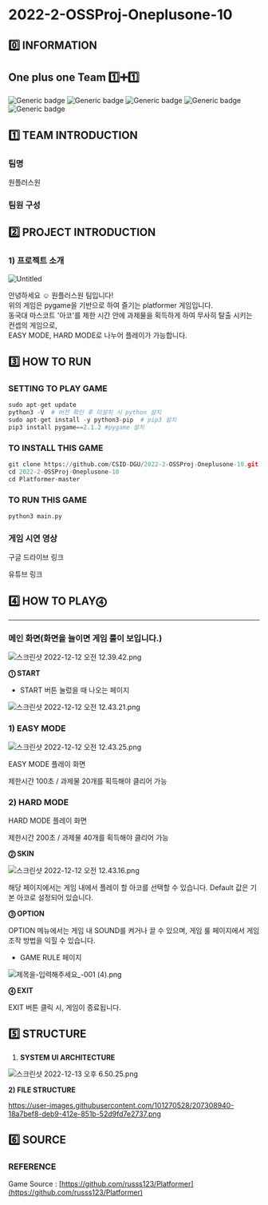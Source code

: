 # 2022-2-OSSProj-Oneplusone-10


## 0️⃣ INFORMATION
## One plus one Team 1️⃣➕1️⃣
![Generic badge](https://img.shields.io/badge/license-MIT-green.svg)
![Generic badge](https://img.shields.io/badge/OS-ubuntu-red.svg)
![Generic badge](https://img.shields.io/badge/IDE-VSCode-green.svg)
![Generic badge](https://img.shields.io/badge/python-3-blue.svg)
![Generic badge](https://img.shields.io/badge/pygame-2.1.2-yellow.svg)

## 1️⃣ TEAM INTRODUCTION


### 팀명

원플러스원

### **팀원 구성**

## 2️⃣ PROJECT INTRODUCTION


### 1) 프로젝트 소개

![Untitled](https://s3-us-west-2.amazonaws.com/secure.notion-static.com/562b0802-b29c-4948-b4b6-b90f97c8e236/Untitled.png)

안녕하세요 ☺️ 원플러스원 팀입니다!   
위의 게임은 pygame을 기반으로 하여 즐기는 platformer 게임입니다.  
동국대 마스코트 '아코'를 제한 시간 안에 과제물을 획득하게 하여 무사히 탈출 시키는 컨셉의 게임으로,  
EASY MODE, HARD MODE로 나누어 플레이가 가능합니다.  

## 3️⃣ HOW TO RUN


### **SETTING TO PLAY GAME**

```python
sudo apt-get update
python3 -V  # 버전 확인 후 미설치 시 python 설치
sudo apt-get install -y python3-pip  # pip3 설치
pip3 install pygame==2.1.2 #pygame 설치
```

### **TO INSTALL THIS GAME**

```python
git clone https://github.com/CSID-DGU/2022-2-OSSProj-Oneplusone-10.git
cd 2022-2-OSSProj-Oneplusone-10
cd Platformer-master
```

### **TO RUN THIS GAME**

```python
python3 main.py
```

### 게임 시연 영상

구글 드라이브 링크

유튜브 링크

## 4️⃣ HOW TO PLAY⓸

---

### 메인 화면(화면을 늘이면 게임 룰이 보입니다.)

![스크린샷 2022-12-12 오전 12.39.42.png](https://s3-us-west-2.amazonaws.com/secure.notion-static.com/4d944027-9a33-4fd4-92a9-265e1af56af5/%E1%84%89%E1%85%B3%E1%84%8F%E1%85%B3%E1%84%85%E1%85%B5%E1%86%AB%E1%84%89%E1%85%A3%E1%86%BA_2022-12-12_%E1%84%8B%E1%85%A9%E1%84%8C%E1%85%A5%E1%86%AB_12.39.42.png)

**⓵ START**

- START 버튼 눌렀을 때 나오는 페이지

![스크린샷 2022-12-12 오전 12.43.21.png](https://s3-us-west-2.amazonaws.com/secure.notion-static.com/b7aff932-ccbc-4620-8569-7c5213307371/%E1%84%89%E1%85%B3%E1%84%8F%E1%85%B3%E1%84%85%E1%85%B5%E1%86%AB%E1%84%89%E1%85%A3%E1%86%BA_2022-12-12_%E1%84%8B%E1%85%A9%E1%84%8C%E1%85%A5%E1%86%AB_12.43.21.png)

### 1) EASY MODE

![스크린샷 2022-12-12 오전 12.43.25.png](https://s3-us-west-2.amazonaws.com/secure.notion-static.com/b9c34bee-02c4-47c8-a917-dfe81f97bb10/%E1%84%89%E1%85%B3%E1%84%8F%E1%85%B3%E1%84%85%E1%85%B5%E1%86%AB%E1%84%89%E1%85%A3%E1%86%BA_2022-12-12_%E1%84%8B%E1%85%A9%E1%84%8C%E1%85%A5%E1%86%AB_12.43.25.png)

EASY MODE 플레이 화면

제한시간 100초 / 과제물 20개를 획득해야 클리어 가능 

### 2) HARD MODE

HARD MODE 플레이 화면

제한시간 200초 / 과제물 40개를 획득해야 클리어 가능

**⓶ SKIN**

![스크린샷 2022-12-12 오전 12.43.16.png](https://s3-us-west-2.amazonaws.com/secure.notion-static.com/b0d46408-aced-42ce-9227-6fa449f2e478/%E1%84%89%E1%85%B3%E1%84%8F%E1%85%B3%E1%84%85%E1%85%B5%E1%86%AB%E1%84%89%E1%85%A3%E1%86%BA_2022-12-12_%E1%84%8B%E1%85%A9%E1%84%8C%E1%85%A5%E1%86%AB_12.43.16.png)

해당 페이지에서는 게임 내에서 플레이 할 아코를 선택할 수 있습니다. Default 값은 기본 아코로 설정되어 있습니다.

**⓷ OPTION**

OPTION 메뉴에서는 게임 내 SOUND를 켜거나 끌 수 있으며, 게임 룰 페이지에서 게임 조작 방법을 익힐 수 있습니다.

- GAME RULE 페이지

![제목을-입력해주세요_-001 (4).png](https://s3-us-west-2.amazonaws.com/secure.notion-static.com/60ec0b62-7a56-4013-98f1-d68d72011766/%E1%84%8C%E1%85%A6%E1%84%86%E1%85%A9%E1%86%A8%E1%84%8B%E1%85%B3%E1%86%AF-%E1%84%8B%E1%85%B5%E1%86%B8%E1%84%85%E1%85%A7%E1%86%A8%E1%84%92%E1%85%A2%E1%84%8C%E1%85%AE%E1%84%89%E1%85%A6%E1%84%8B%E1%85%AD_-001_(4).png)

**⓸ EXIT**

EXIT 버튼 클릭 시, 게임이 종료됩니다.

## 5️⃣ **STRUCTURE**


1) **SYSTEM UI ARCHITECTURE**

![스크린샷 2022-12-13 오후 6.50.25.png](https://s3-us-west-2.amazonaws.com/secure.notion-static.com/3042f008-1b9f-4aae-94ec-6776046df152/%E1%84%89%E1%85%B3%E1%84%8F%E1%85%B3%E1%84%85%E1%85%B5%E1%86%AB%E1%84%89%E1%85%A3%E1%86%BA_2022-12-13_%E1%84%8B%E1%85%A9%E1%84%92%E1%85%AE_6.50.25.png)

**2) FILE STRUCTURE**

https://user-images.githubusercontent.com/101270528/207308940-18a7bef8-deb9-412e-851b-52d9fd7e2737.png

## 6️⃣ **SOURCE**


### REFERENCE

Game Source : [https://github.com/russs123/Platformer](https://github.com/russs123/Platformer)
